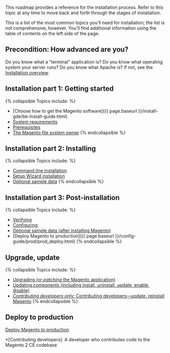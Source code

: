 <div markdown="1">

This roadmap provides a reference for the installation process. Refer to this topic at any time to move back and forth through the stages of installation.

This is a list of the most common topics you'll need for installation; the list is not comprehensive, however. You'll find additional information using the table of contents on the left side of the page.

## Precondition: How advanced are you?

Do you know what a "terminal" application is? Do you know what operating system your server runs? Do you know what Apache is? If not, see the <a href="{{ page.baseurl }}/install-gde/bk-install-guide.html">Installation overview</a>.

## Installation part 1: Getting started
{% collapsible Topics include: %}

*	[Choose how to get the Magento software]({{ page.baseurl }}/install-gde/bk-install-guide.html)
*	<a href="{{ page.baseurl }}/install-gde/system-requirements.html">System requirements</a>
*	<a href="{{ page.baseurl }}/install-gde/prereq/prereq-overview.html">Prerequisites</a>
*	<a href="{{ page.baseurl }}/install-gde/prereq/file-sys-perms-over.html">The Magento file system owner</a>
{% endcollapsible %}

## Installation part 2: Installing
{% collapsible Topics include: %}

*	<a href="{{ page.baseurl }}/install-gde/install/cli/install-cli.html">Command line installation</a>
*	<a href="{{ page.baseurl }}/install-gde/install/web/install-web.html">Setup Wizard installation</a>
*	<a href="{{ page.baseurl }}/install-gde/install/web/install-web-sample-data.html">Optional sample data</a>
{% endcollapsible %}

## Installation part 3: Post-installation
{% collapsible Topics include: %}

*	<a href="{{ page.baseurl }}/install-gde/install/verify.html">Verifying</a>
*	<a href="{{ page.baseurl }}/install-gde/install/post-install-config.html">Configuring</a>
*	<a href="{{ page.baseurl }}/install-gde/install/sample-data-after-magento.html">Optional sample data (after installing Magento)</a>
*	[Deploy Magento to production]({{ page.baseurl }}/config-guide/prod/prod_deploy.html)
{% endcollapsible %}

## Upgrade, update
{% collapsible Topics include: %}

*	<a href="{{ page.baseurl }}/comp-mgr/bk-compman-upgrade-guide.html">Upgrading (or *patching* the Magento application)
*	<a href="{{ page.baseurl }}/comp-mgr/bk-compman-upgrade-guide.html">Updating components (including install, uninstall, update, enable, disable)
*	*Contributing developers only*: <a href="{{ page.baseurl }}/install-gde/install/cli/dev_options.html">Contributing developers&mdash;update, reinstall Magento</a>
{% endcollapsible %}

## Deploy to production
<a href="{{ page.baseurl }}/howdoi/deploy/deploy-to-prod.html">Deploy Magento to production</a>

*[Contributing developers]: A developer who contributes code to the Magento 2 CE codebase
